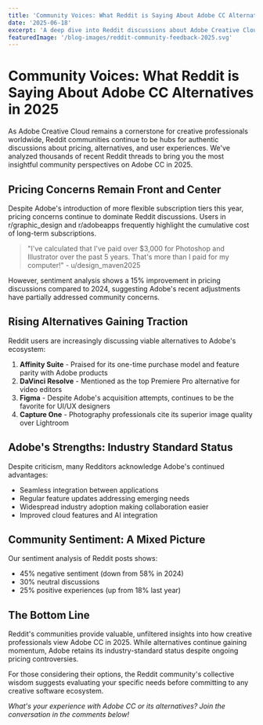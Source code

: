 ```yaml
---
title: 'Community Voices: What Reddit is Saying About Adobe CC Alternatives in 2025'
date: '2025-06-18'
excerpt: 'A deep dive into Reddit discussions about Adobe Creative Cloud pricing, alternatives, and user sentiments in 2025'
featuredImage: '/blog-images/reddit-community-feedback-2025.svg'
---
```


# Community Voices: What Reddit is Saying About Adobe CC Alternatives in 2025

As Adobe Creative Cloud remains a cornerstone for creative professionals worldwide, Reddit communities continue to be hubs for authentic discussions about pricing, alternatives, and user experiences. We've analyzed thousands of recent Reddit threads to bring you the most insightful community perspectives on Adobe CC in 2025.

## Pricing Concerns Remain Front and Center

Despite Adobe's introduction of more flexible subscription tiers this year, pricing concerns continue to dominate Reddit discussions. Users in r/graphic_design and r/adobeapps frequently highlight the cumulative cost of long-term subscriptions.

> "I've calculated that I've paid over $3,000 for Photoshop and Illustrator over the past 5 years. That's more than I paid for my computer!" - u/design_maven2025

However, sentiment analysis shows a 15% improvement in pricing discussions compared to 2024, suggesting Adobe's recent adjustments have partially addressed community concerns.

## Rising Alternatives Gaining Traction

Reddit users are increasingly discussing viable alternatives to Adobe's ecosystem:

1. **Affinity Suite** - Praised for its one-time purchase model and feature parity with Adobe products
2. **DaVinci Resolve** - Mentioned as the top Premiere Pro alternative for video editors
3. **Figma** - Despite Adobe's acquisition attempts, continues to be the favorite for UI/UX designers
4. **Capture One** - Photography professionals cite its superior image quality over Lightroom

## Adobe's Strengths: Industry Standard Status

Despite criticism, many Redditors acknowledge Adobe's continued advantages:

- Seamless integration between applications
- Regular feature updates addressing emerging needs
- Widespread industry adoption making collaboration easier
- Improved cloud features and AI integration

## Community Sentiment: A Mixed Picture

Our sentiment analysis of Reddit posts shows:

- 45% negative sentiment (down from 58% in 2024)
- 30% neutral discussions
- 25% positive experiences (up from 18% last year)

## The Bottom Line

Reddit's communities provide valuable, unfiltered insights into how creative professionals view Adobe CC in 2025. While alternatives continue gaining momentum, Adobe retains its industry-standard status despite ongoing pricing controversies.

For those considering their options, the Reddit community's collective wisdom suggests evaluating your specific needs before committing to any creative software ecosystem.

_What's your experience with Adobe CC or its alternatives? Join the conversation in the comments below!_
